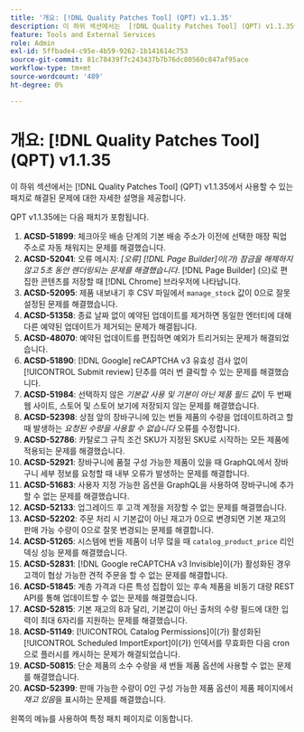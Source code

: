 ```yaml
---
title: '개요: [!DNL Quality Patches Tool] (QPT) v1.1.35'
description: 이 하위 섹션에서는  [!DNL Quality Patches Tool] (QPT) v1.1.35에서 사용할 수 있는 패치로 해결된 문제에 대한 자세한 설명을 제공합니다.
feature: Tools and External Services
role: Admin
exl-id: 5ffbade4-c95e-4b59-9262-1b141614c753
source-git-commit: 81c78439f7c243437b7b76dc80560c847af95ace
workflow-type: tm+mt
source-wordcount: '489'
ht-degree: 0%

---
```


# 개요: [!DNL Quality Patches Tool] (QPT) v1.1.35

이 하위 섹션에서는 [!DNL Quality Patches Tool] (QPT) v1.1.35에서 사용할 수 있는 패치로 해결된 문제에 대한 자세한 설명을 제공합니다.

QPT v1.1.35에는 다음 패치가 포함됩니다.

1. **ACSD-51899**: 체크아웃 배송 단계의 기본 배송 주소가 이전에 선택한 매장 픽업 주소로 자동 채워지는 문제를 해결했습니다.
1. **ACSD-52041**: 오류 메시지: *[오류] [!DNL Page Builder]이(가) 잠금을 해제하지 않고 5초 동안 렌더링되는 문제를 해결했습니다*. [!DNL Page Builder] (으)로 편집한 콘텐츠를 저장할 때 [!DNL Chrome] 브라우저에 나타납니다.
1. **ACSD-52095**: 제품 내보내기 후 CSV 파일에서 `manage_stock` 값이 0으로 잘못 설정된 문제를 해결했습니다.
1. **ACSD-51358**: 종료 날짜 없이 예약된 업데이트를 제거하면 동일한 엔터티에 대해 다른 예약된 업데이트가 제거되는 문제가 해결됩니다.
1. **ACSD-48070**: 예약된 업데이트를 편집하면 예외가 트리거되는 문제가 해결되었습니다.
1. **ACSD-51890**: [!DNL Google] reCAPTCHA v3 유효성 검사 없이 [!UICONTROL Submit review] 단추를 여러 번 클릭할 수 있는 문제를 해결했습니다.
1. **ACSD-51984**: 선택하지 않은 *기본값 사용 및 기본이 아닌 제품 필드 값*&#x200B;이 두 번째 웹 사이트, 스토어 및 스토어 보기에 저장되지 않는 문제를 해결했습니다.
1. **ACSD-52398**: 상점 앞의 장바구니에 있는 번들 제품의 수량을 업데이트하려고 할 때 발생하는 *요청된 수량을 사용할 수 없습니다* 오류를 수정합니다.
1. **ACSD-52786**: 카탈로그 규칙 조건 SKU가 지정된 SKU로 시작하는 모든 제품에 적용되는 문제를 해결했습니다.
1. **ACSD-52921**: 장바구니에 품절 구성 가능한 제품이 있을 때 GraphQL에서 장바구니 세부 정보를 요청할 때 내부 오류가 발생하는 문제를 해결합니다.
1. **ACSD-51683**: 사용자 지정 가능한 옵션을 GraphQL을 사용하여 장바구니에 추가할 수 없는 문제를 해결했습니다.
1. **ACSD-52133**: 업그레이드 후 고객 계정을 저장할 수 없는 문제를 해결했습니다.
1. **ACSD-52202**: 주문 처리 시 기본값이 아닌 재고가 0으로 변경되면 기본 재고의 판매 가능 수량이 0으로 잘못 변경되는 문제를 해결합니다.
1. **ACSD-51265**: 시스템에 번들 제품이 너무 많을 때 `catalog_product_price` 리인덱싱 성능 문제를 해결했습니다.
1. **ACSD-52831**: [!DNL Google reCAPTCHA v3 Invisible]이(가) 활성화된 경우 고객이 협상 가능한 견적 주문을 할 수 없는 문제를 해결합니다.
1. **ACSD-51845**: 계층 가격과 다른 특성 집합이 있는 후속 제품을 비동기 대량 REST API를 통해 업데이트할 수 없는 문제를 해결했습니다.
1. **ACSD-52815**: 기본 재고의 8과 달리, 기본값이 아닌 출처의 수량 필드에 대한 입력이 최대 6자리를 지원하는 문제를 해결했습니다.
1. **ACSD-51149**: [!UICONTROL Catalog Permissions]이(가) 활성화된 [!UICONTROL Scheduled ImportExport]이(가) 인덱서를 무효화한 다음 cron으로 플러시를 캐시하는 문제가 해결되었습니다.
1. **ACSD-50815**: 단순 제품의 소수 수량을 새 번들 제품 옵션에 사용할 수 없는 문제를 해결했습니다.
1. **ACSD-52399**: 판매 가능한 수량이 0인 구성 가능한 제품 옵션이 제품 페이지에서 *재고 있음*&#x200B;을 표시하는 문제를 해결했습니다.

왼쪽의 메뉴를 사용하여 특정 패치 페이지로 이동합니다.

